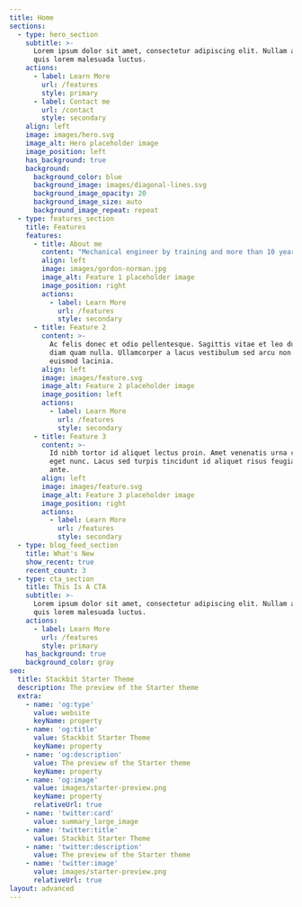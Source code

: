 ```yaml
---
title: Home
sections:
  - type: hero_section
    subtitle: >-
      Lorem ipsum dolor sit amet, consectetur adipiscing elit. Nullam a metus
      quis lorem malesuada luctus.
    actions:
      - label: Learn More
        url: /features
        style: primary
      - label: Contact me
        url: /contact
        style: secondary
    align: left
    image: images/hero.svg
    image_alt: Hero placeholder image
    image_position: left
    has_background: true
    background:
      background_color: blue
      background_image: images/diagonal-lines.svg
      background_image_opacity: 20
      background_image_size: auto
      background_image_repeat: repeat
  - type: features_section
    title: Features
    features:
      - title: About me
        content: "Mechanical engineer by training and more than 10 years of experience in the field of\_energy efficiency of buildings\_combined with a strong focus on\_energy modeling\_and interest in\_data science\_and\_machine learning applications.\n\nI started my journey in 2010 by joining the\_[Thermodynamics Laboratory of the University of Liège](https://www.labothap.uliege.be/cms/c\\_6307260/en/thermodynamics-laboratory)\_in Belgium and taking part in different research projects:\_[Bricker](http://www.bricker-project.com/),\_[iSERV](https://iservcmb.info/),\_[IEA EBC Annex 53](https://www.iea-ebc.org/projects/project?AnnexID=53).\n\nThen, I joined the engineering consultancy firm\_[Sweco Belgium](https://www.swecobelgium.be/en/)\_where I had the opportunity to apply many energy efficiency concepts to projects dealing with energy audits, green building certifications (BREEAM), energy performance certifications (PEB Belgium) and HVAC system design.\n\nToday, I'm looking for new challenges and developing new skills to take my career to the next level. I'm fully convinced that data science and machine learning can provide new and more efficient ways to improve the energy efficiency of buildings, as well as many other sectors.\n\nIf you are interested to know more about me, feel free to download my resume, take a look at my social media profiles or (even better) email me. I will be glad to hear from you, your interests and projects.\n"
        align: left
        image: images/gordon-norman.jpg
        image_alt: Feature 1 placeholder image
        image_position: right
        actions:
          - label: Learn More
            url: /features
            style: secondary
      - title: Feature 2
        content: >-
          Ac felis donec et odio pellentesque. Sagittis vitae et leo duis ut
          diam quam nulla. Ullamcorper a lacus vestibulum sed arcu non odio
          euismod lacinia.
        align: left
        image: images/feature.svg
        image_alt: Feature 2 placeholder image
        image_position: left
        actions:
          - label: Learn More
            url: /features
            style: secondary
      - title: Feature 3
        content: >-
          Id nibh tortor id aliquet lectus proin. Amet venenatis urna cursus
          eget nunc. Lacus sed turpis tincidunt id aliquet risus feugiat in
          ante.
        align: left
        image: images/feature.svg
        image_alt: Feature 3 placeholder image
        image_position: right
        actions:
          - label: Learn More
            url: /features
            style: secondary
  - type: blog_feed_section
    title: What's New
    show_recent: true
    recent_count: 3
  - type: cta_section
    title: This Is A CTA
    subtitle: >-
      Lorem ipsum dolor sit amet, consectetur adipiscing elit. Nullam a metus
      quis lorem malesuada luctus.
    actions:
      - label: Learn More
        url: /features
        style: primary
    has_background: true
    background_color: gray
seo:
  title: Stackbit Starter Theme
  description: The preview of the Starter theme
  extra:
    - name: 'og:type'
      value: website
      keyName: property
    - name: 'og:title'
      value: Stackbit Starter Theme
      keyName: property
    - name: 'og:description'
      value: The preview of the Starter theme
      keyName: property
    - name: 'og:image'
      value: images/starter-preview.png
      keyName: property
      relativeUrl: true
    - name: 'twitter:card'
      value: summary_large_image
    - name: 'twitter:title'
      value: Stackbit Starter Theme
    - name: 'twitter:description'
      value: The preview of the Starter theme
    - name: 'twitter:image'
      value: images/starter-preview.png
      relativeUrl: true
layout: advanced
---
```

